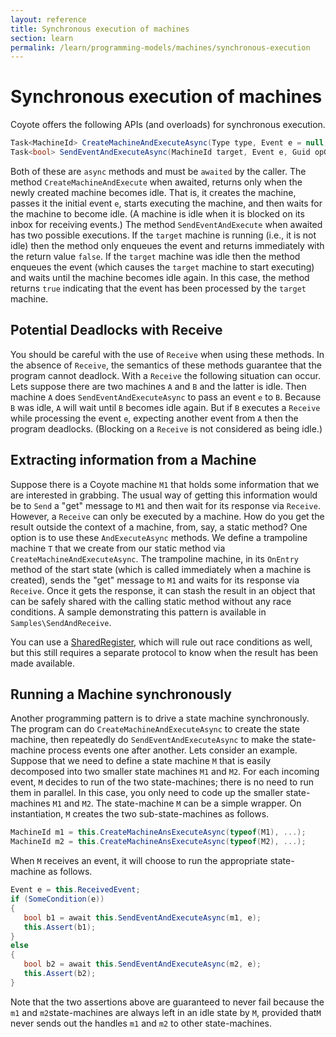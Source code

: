 ```yaml
---
layout: reference
title: Synchronous execution of machines
section: learn
permalink: /learn/programming-models/machines/synchronous-execution
---
```


# Synchronous execution of machines

Coyote offers the following APIs (and overloads) for synchronous execution.
```c#
Task<MachineId> CreateMachineAndExecuteAsync(Type type, Event e = null, Guid opGroupId = default);
Task<bool> SendEventAndExecuteAsync(MachineId target, Event e, Guid opGroupId = default, SendOptions options = null);
```

Both of these are `async` methods and must be `awaited` by the caller. The method `CreateMachineAndExecute` when awaited, returns only when the newly created machine becomes idle. That is, it creates the machine, passes it the initial event `e`, starts executing the machine, and then waits for the machine to become idle. (A machine is idle when it is blocked on its inbox for receiving events.) The method `SendEventAndExecute` when awaited has two possible executions. If the `target` machine is running (i.e., it is not idle) then the method only enqueues the event and returns immediately with the return value `false`. If the `target` machine was idle then the method enqueues the event (which causes the `target` machine to start executing) and waits until the machine becomes idle again. In this case, the method returns `true` indicating that the event has been processed by the `target` machine.

## Potential Deadlocks with Receive

You should be careful with the use of `Receive` when using these methods. In the absence of `Receive`, the semantics of these methods guarantee that the program cannot deadlock. With a `Receive` the following situation can occur. Lets suppose there are two machines `A` and `B` and the latter is idle. Then machine `A` does `SendEventAndExecuteAsync` to pass an event `e` to `B`. Because `B` was idle, `A` will wait until `B` becomes idle again. But if `B` executes a `Receive` while processing the event `e`, expecting another event from `A` then the program deadlocks. (Blocking on a `Receive` is not considered as being idle.)

## Extracting information from a Machine

Suppose there is a Coyote machine `M1` that holds some information that we are interested in grabbing. The usual way of getting this information would be to `Send` a "get" message to `M1` and then wait for its response via `Receive`. However, a `Receive` can only be executed by a machine. How do you get the result outside the context of a machine, from, say, a static method? One option is to use these `AndExecuteAsync` methods. We define a trampoline machine `T` that we create from our static method via `CreateMachineAndExecuteAsync`. The trampoline machine, in its `OnEntry` method of the start state (which is called immediately when a machine is created), sends the "get" message to `M1` and waits for its response via `Receive`. Once it gets the response, it can stash the result in an object that can be safely shared with the calling static method without any race conditions. A sample demonstrating this pattern is available in `Samples\SendAndReceive`.

You can use a [SharedRegister](/Coyote/learn/advanced/object-sharing), which will rule out race conditions as well, but this still requires a separate protocol to know when the result has been made available.

## Running a Machine synchronously

Another programming pattern is to drive a state machine synchronously. The program can do `CreateMachineAndExecuteAsync` to create the state machine, then repeatedly do `SendEventAndExecuteAsync` to make the state-machine process events one after another. Lets consider an example. Suppose that we need to define a state machine `M` that is easily decomposed into two smaller state machines `M1` and `M2`. For each incoming event, `M` decides to run of the two state-machines; there is no need to run them in parallel. In this case, you only need to code up the smaller state-machines `M1` and `M2`. The state-machine `M` can be a simple wrapper. On instantiation, `M` creates the two sub-state-machines as follows.
```c#
MachineId m1 = this.CreateMachineAnsExecuteAsync(typeof(M1), ...);
MachineId m2 = this.CreateMachineAnsExecuteAsync(typeof(M2), ...);
```
When `M` receives an event, it will choose to run the appropriate state-machine as follows.
```c#
Event e = this.ReceivedEvent;
if (SomeCondition(e)) 
{
   bool b1 = await this.SendEventAndExecuteAsync(m1, e);
   this.Assert(b1);
}
else
{
   bool b2 = await this.SendEventAndExecuteAsync(m2, e);
   this.Assert(b2);
}  
```
Note that the two assertions above are guaranteed to never fail because the `m1` and `m2`state-machines are always left in an idle state by `M`, provided that`M` never sends out the handles `m1` and `m2` to other state-machines.

